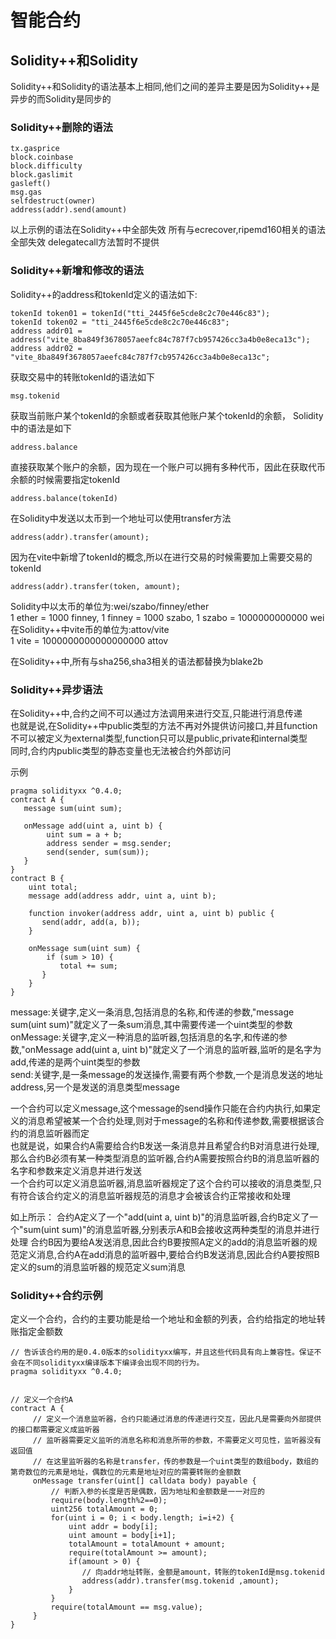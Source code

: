 # 智能合约

## Solidity++和Solidity

Solidity++和Solidity的语法基本上相同,他们之间的差异主要是因为Solidity++是异步的而Solidity是同步的

### Solidity++删除的语法

```
tx.gasprice
block.coinbase
block.difficulty
block.gaslimit
gasleft()
msg.gas
selfdestruct(owner)
address(addr).send(amount)
```

以上示例的语法在Solidity++中全部失效
所有与ecrecover,ripemd160相关的语法全部失效
delegatecall方法暂时不提供


### Solidity++新增和修改的语法

Solidity++的address和tokenId定义的语法如下:

```
tokenId token01 = tokenId("tti_2445f6e5cde8c2c70e446c83");
tokenId token02 = "tti_2445f6e5cde8c2c70e446c83";
address addr01 = address("vite_8ba849f3678057aeefc84c787f7cb957426cc3a4b0e8eca13c");
address addr02 = "vite_8ba849f3678057aeefc84c787f7cb957426cc3a4b0e8eca13c";
```

获取交易中的转账tokenId的语法如下

```
msg.tokenid
```

获取当前账户某个tokenId的余额或者获取其他账户某个tokenId的余额，
Solidity中的语法是如下

```
address.balance
```

直接获取某个账户的余额，因为现在一个账户可以拥有多种代币，因此在获取代币余额的时候需要指定tokenId

```
address.balance(tokenId)
```

在Solidity中发送以太币到一个地址可以使用transfer方法

```
address(addr).transfer(amount);
```

因为在vite中新增了tokenId的概念,所以在进行交易的时候需要加上需要交易的tokenId

```
address(addr).transfer(token, amount);
```

Solidity中以太币的单位为:wei/szabo/finney/ether<br />
1 ether = 1000 finney, 1 finney = 1000 szabo, 1 szabo = 1000000000000 wei<br />
在Solidity++中vite币的单位为:attov/vite<br />
1 vite = 1000000000000000000 attov<br />

在Solidity++中,所有与sha256,sha3相关的语法都替换为blake2b


### Solidity++异步语法

在Solidity++中,合约之间不可以通过方法调用来进行交互,只能进行消息传递<br />
也就是说,在Solidity++中public类型的方法不再对外提供访问接口,并且function不可以被定义为external类型,function只可以是public,private和internal类型<br />
同时,合约内public类型的静态变量也无法被合约外部访问<br />

示例

```
pragma solidityxx ^0.4.0;
contract A {
   message sum(uint sum);
 
   onMessage add(uint a, uint b) {
        uint sum = a + b;
        address sender = msg.sender;
        send(sender, sum(sum));       
   }
}
contract B {
    uint total;
    message add(address addr, uint a, uint b);
 
    function invoker(address addr, uint a, uint b) public {
       send(addr, add(a, b));
    }
 
    onMessage sum(uint sum) {
        if (sum > 10) {
           total += sum;
       }
    }
}
```

message:关键字,定义一条消息,包括消息的名称,和传递的参数,"message sum(uint sum)"就定义了一条sum消息,其中需要传递一个uint类型的参数<br />
onMessage:关键字,定义一种消息的监听器,包括消息的名字,和传递的参数,"onMessage add(uint a, uint b)"就定义了一个消息的监听器,监听的是名字为add,传递的是两个uint类型的参数<br />
send:关键字,是一条message的发送操作,需要有两个参数,一个是消息发送的地址address,另一个是发送的消息类型message<br />

一个合约可以定义message,这个message的send操作只能在合约内执行,如果定义的消息希望被某一个合约处理,则对于message的名称和传递参数,需要根据该合约的消息监听器而定<br />
也就是说，如果合约A需要给合约B发送一条消息并且希望合约B对消息进行处理,那么合约B必须有某一种类型消息的监听器,合约A需要按照合约B的消息监听器的名字和参数来定义消息并进行发送<br />
一个合约可以定义消息监听器,消息监听器规定了这个合约可以接收的消息类型,只有符合该合约定义的消息监听器规范的消息才会被该合约正常接收和处理<br />

如上所示：
合约A定义了一个"add(uint a, uint b)"的消息监听器,合约B定义了一个"sum(uint sum)"的消息监听器,分别表示A和B会接收这两种类型的消息并进行处理
合约B因为要给A发送消息,因此合约B要按照A定义的add的消息监听器的规范定义消息,合约A在add消息的监听器中,要给合约B发送消息,因此合约A要按照B定义的sum的消息监听器的规范定义sum消息


### Solidity++合约示例

定义一个合约，合约的主要功能是给一个地址和金额的列表，合约给指定的地址转账指定金额数

```
// 告诉该合约用的是0.4.0版本的solidityxx编写，并且这些代码具有向上兼容性。保证不会在不同solidityxx编译版本下编译会出现不同的行为。
pragma solidityxx ^0.4.0;
 
 
// 定义一个合约A
contract A {
     // 定义一个消息监听器，合约只能通过消息的传递进行交互，因此凡是需要向外部提供的接口都需要定义成监听器
     // 监听器需要定义监听的消息名称和消息所带的参数，不需要定义可见性，监听器没有返回值
     // 在这里监听器的名称是transfer，传的参数是一个uint类型的数组body，数组的第奇数位的元素是地址，偶数位的元素是地址对应的需要转账的金额数
     onMessage transfer(uint[] calldata body) payable {
         // 判断入参的长度是否是偶数，因为地址和金额数是一一对应的
         require(body.length%2==0);
         uint256 totalAmount = 0;
         for(uint i = 0; i < body.length; i=i+2) {
             uint addr = body[i];
             uint amount = body[i+1];
             totalAmount = totalAmount + amount;
             require(totalAmount >= amount);
             if(amount > 0) {
                // 向addr地址转账，金额是amount，转账的tokenId是msg.tokenid
                address(addr).transfer(msg.tokenid ,amount);
             }
         }
         require(totalAmount == msg.value);
     }
}
```
